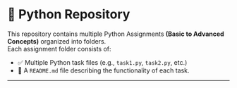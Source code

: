 # 🐍 Python Repository

This repository contains multiple Python Assignments **(Basic to Advanced Concepts)** organized into folders.  
Each assignment folder consists of:

- ✅ Multiple Python task files (e.g., `task1.py`, `task2.py`, etc.)
- 📝 A `README.md` file describing the functionality of each task.

---
